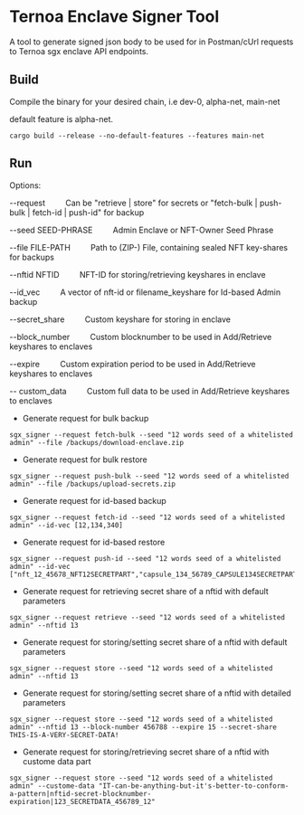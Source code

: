 # Ternoa Enclave Signer Tool

A tool to generate signed json body to be used for in Postman/cUrl requests to Ternoa sgx enclave API endpoints.

## Build

Compile the binary for your desired chain, i.e dev-0, alpha-net, main-net

default feature is alpha-net.

``` shell
cargo build --release --no-default-features --features main-net
```

## Run

Options:

  --request  &emsp;&emsp;  Can be "retrieve | store" for secrets or "fetch-bulk | push-bulk | fetch-id | push-id" for backup

  --seed SEED-PHRASE &emsp;&emsp; Admin Enclave or NFT-Owner Seed Phrase

  --file FILE-PATH  &emsp;&emsp;  Path to (ZIP-) File, containing sealed NFT key-shares for backups

  --nftid NFTID  &emsp;&emsp;  NFT-ID for storing/retrieving keyshares in enclave
  
  --id_vec  &emsp;&emsp;  A vector of nft-id or filename_keyshare for Id-based Admin backup

  --secret_share  &emsp;&emsp;  Custom keyshare for storing in enclave

  --block_number  &emsp;&emsp;  Custom blocknumber to be used in Add/Retrieve keyshares to enclaves

  --expire  &emsp;&emsp;  Custom expiration period to be used in Add/Retrieve keyshares to enclaves

  -- custom_data  &emsp;&emsp;  Custom full data to be used in Add/Retrieve keyshares to enclaves

* Generate request for bulk backup
  
``` shell
sgx_signer --request fetch-bulk --seed "12 words seed of a whitelisted admin" --file /backups/download-enclave.zip
```

* Generate request for bulk restore
  
``` shell
sgx_signer --request push-bulk --seed "12 words seed of a whitelisted admin" --file /backups/upload-secrets.zip
```

* Generate request for id-based backup
  
``` shell
sgx_signer --request fetch-id --seed "12 words seed of a whitelisted admin" --id-vec [12,134,340]
```

* Generate request for id-based restore
  
``` shell
sgx_signer --request push-id --seed "12 words seed of a whitelisted admin" --id-vec ["nft_12_45678_NFT12SECRETPART","capsule_134_56789_CAPSULE134SECRETPART"]
```

* Generate request for retrieving secret share of a nftid with default parameters
  
``` shell
sgx_signer --request retrieve --seed "12 words seed of a whitelisted admin" --nftid 13
```

* Generate request for storing/setting secret share of a nftid with default parameters
  
``` shell
sgx_signer --request store --seed "12 words seed of a whitelisted admin" --nftid 13
```

* Generate request for storing/setting secret share of a nftid with detailed parameters
  
``` shell
sgx_signer --request store --seed "12 words seed of a whitelisted admin" --nftid 13 --block-number 456788 --expire 15 --secret-share THIS-IS-A-VERY-SECRET-DATA!
```

* Generate request for storing/retrieving secret share of a nftid with custome data part
  
``` shell
sgx_signer --request store --seed "12 words seed of a whitelisted admin" --custome-data "IT-can-be-anything-but-it's-better-to-conform-a-pattern|nftid-secret-blocknumber-expiration|123_SECRETDATA_456789_12"
```
